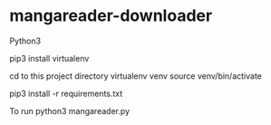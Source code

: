 # mangareader-downloader

Python3

pip3 install virtualenv

cd to this project directory
virtualenv venv
source venv/bin/activate

pip3 install -r requirements.txt

To run
python3 mangareader.py
